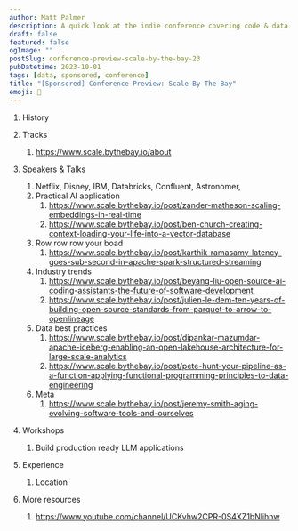 ```yaml
---
author: Matt Palmer
description: A quick look at the indie conference covering code & data in the age of AI.
draft: false
featured: false
ogImage: ""
postSlug: conference-preview-scale-by-the-bay-23
pubDatetime: 2023-10-01
tags: [data, sponsored, conference]
title: "[Sponsored] Conference Preview: Scale By The Bay"
emoji: 🌉
---
```


1. History
2. Tracks
   1. https://www.scale.bythebay.io/about
3. Speakers & Talks
   1. Netflix, Disney, IBM, Databricks, Confluent, Astronomer,
   2. Practical AI application
      1. https://www.scale.bythebay.io/post/zander-matheson-scaling-embeddings-in-real-time
      2. https://www.scale.bythebay.io/post/ben-church-creating-context-loading-your-life-into-a-vector-database
   3. Row row row your boad
      1. https://www.scale.bythebay.io/post/karthik-ramasamy-latency-goes-sub-second-in-apache-spark-structured-streaming
   4. Industry trends
      1. https://www.scale.bythebay.io/post/beyang-liu-open-source-ai-coding-assistants-the-future-of-software-development
      2. https://www.scale.bythebay.io/post/julien-le-dem-ten-years-of-building-open-source-standards-from-parquet-to-arrow-to-openlineage
   5. Data best practices
      1. https://www.scale.bythebay.io/post/dipankar-mazumdar-apache-iceberg-enabling-an-open-lakehouse-architecture-for-large-scale-analytics
      2. https://www.scale.bythebay.io/post/pete-hunt-your-pipeline-as-a-function-applying-functional-programming-principles-to-data-engineering
   6. Meta
      1. https://www.scale.bythebay.io/post/jeremy-smith-aging-evolving-software-tools-and-ourselves
4. Workshops
   1. Build production ready LLM applications
5. Experience

   1. Location

6. More resources
   1. https://www.youtube.com/channel/UCKvhw2CPR-0S4XZ1bNlihnw
